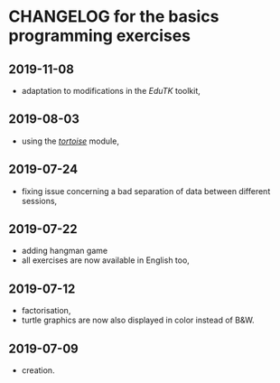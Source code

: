 # CHANGELOG for the basics programming exercises

## 2019-11-08

- adaptation to modifications in the *EduTK* toolkit,

## 2019-08-03

- using the [*tortoise*](https://q37.info/s/q4ghchsr) module,

## 2019-07-24

- fixing issue concerning a bad separation of data between different sessions,

## 2019-07-22

- adding hangman game
- all exercises are now available in English too,

## 2019-07-12

- factorisation,
- turtle graphics are now also displayed in color instead of B&W.

## 2019-07-09

- creation.
